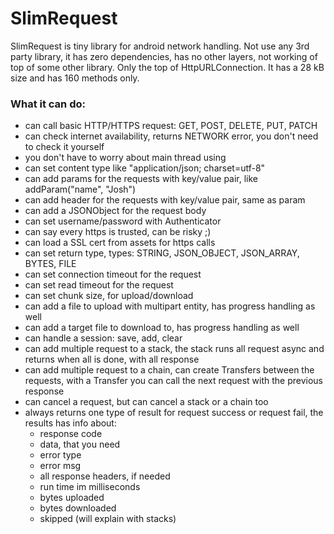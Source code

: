 # SlimRequest

SlimRequest is tiny library for android network handling. Not use any 3rd party library, it has zero dependencies, has no other layers, not working of top of some other library. Only the top of HttpURLConnection. It has a 28 kB size and has 160 methods only.


### What it can do:
- can call basic HTTP/HTTPS request: GET, POST, DELETE, PUT, PATCH
- can check internet availability, returns NETWORK error, you don't need to check it yourself
- you don't have to worry about main thread using
- can set content type like "application/json; charset=utf-8"
- can add params for the requests with key/value pair, like addParam("name", "Josh")
- can add header for the requests with key/value pair, same as param
- can add a JSONObject for the request body
- can set username/password with Authenticator
- can say every https is trusted, can be risky ;)
- can load a SSL cert from assets for https calls
- can set return type, types: STRING, JSON_OBJECT, JSON_ARRAY, BYTES, FILE
- can set connection timeout for the request
- can set read timeout for the request
- can set chunk size, for upload/download
- can add a file to upload with multipart entity, has progress handling as well
- can add a target file to download to, has progress handling as well
- can handle a session: save, add, clear
- can add multiple request to a stack, the stack runs all request async and returns when all is done, with all response
- can add multiple request to a chain, can create Transfers between the requests, with a Transfer you can call the next request with the previous response
- can cancel a request, but can cancel a stack or a chain too
- always returns one type of result for request success or request fail, the results has info about:
  - response code
  - data, that you need
  - error type
  - error msg
  - all response headers, if needed
  - run time im milliseconds
  - bytes uploaded
  - bytes downloaded
  - skipped (will explain with stacks)
